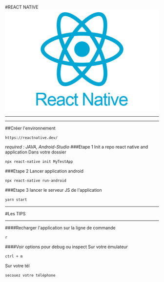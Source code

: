 #REACT NATIVE
![REACT is so cool!](./imgreadme/logo-react-native.png "REACT is so cool!")
****************************************************************************************************
****************************************************************************************************
##Créer l'environnement

	https://reactnative.dev/
*required : JAVA, Android-Studio*
###Etape 1
Init a repo react native and application
Dans votre dossier
```bash
npx react-native init MyTestApp
````

###Etape 2
Lancer application android
```bash
npx react-native run-android
````

###Etape 3
lancer le serveur JS de l'application
```bash
yarn start
````

****************************************************************************************************
#Les TIPS
****************************************************************************************************

####Recharger l'application
sur la ligne de commande
```bash
r
````
####Voir options pour debug ou inspect
Sur votre émulateur
```bash
ctrl + m
````
Sur votre tél
```bash
secouez votre téléphone
````
